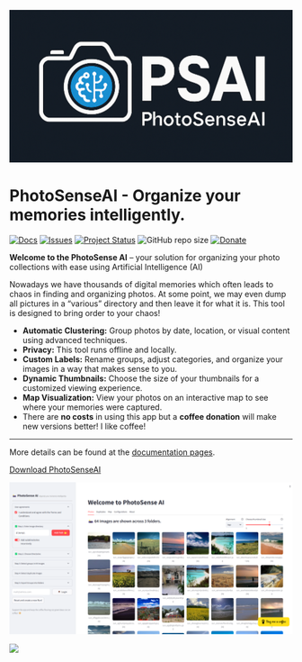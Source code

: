 ![PhotoSense Main](https://github.com/erdogant/PhotoSenseAI/blob/main/docs/figs/logo.png)

# PhotoSenseAI - Organize your memories intelligently.

[![Docs](https://img.shields.io/badge/Sphinx-Docs-Green)](https://erdogant.github.io/PhotoSenseAI/)
[![Issues](https://img.shields.io/github/issues/erdogant/PhotoSenseAI.svg)](https://github.com/erdogant/PhotoSenseAI/issues)
[![Project Status](http://www.repostatus.org/badges/latest/active.svg)](http://www.repostatus.org/#active)
![GitHub repo size](https://img.shields.io/github/repo-size/erdogant/PhotoSenseAI)
[![Donate](https://img.shields.io/badge/Support%20this%20project-grey.svg?logo=github%20sponsors)](https://erdogant.github.io/PhotoSenseAI/pages/html/Documentation.html#)




**Welcome to the PhotoSense AI** – your solution for organizing your photo collections with ease using Artificial Intelligence (AI)

Nowadays we have thousands of digital memories which often leads to chaos in finding and organizing photos. At some point, we may even dump all pictures in a “various” directory and then leave it for what it is. This tool is designed to bring order to your chaos!

* **Automatic Clustering:** Group photos by date, location, or visual content using advanced techniques.
* **Privacy:** This tool runs offline and locally.
* **Custom Labels:** Rename groups, adjust categories, and organize your images in a way that makes sense to you.
* **Dynamic Thumbnails:** Choose the size of your thumbnails for a customized viewing experience.
* **Map Visualization:** View your photos on an interactive map to see where your memories were captured.
* There are **no costs** in using this app but a **coffee donation** will make new versions better! I like coffee!


---
More details can be found at the [documentation pages](https://erdogant.github.io/PhotoSenseAI/pages/html/index.html).

[Download PhotoSenseAI](https://erdogant.github.io/PhotoSenseAI/pages/html/Download.html)

![PhotoSense Main](https://github.com/erdogant/PhotoSenseAI/blob/main/docs/figs/photosense_main.png)

<a href="https://www.buymeacoffee.com/erdogant"><img src="https://img.buymeacoffee.com/button-api/?text=Buy me a coffee&emoji=&slug=erdogant&button_colour=FFDD00&font_colour=000000&font_family=Cookie&outline_colour=000000&coffee_colour=ffffff" /></a>
